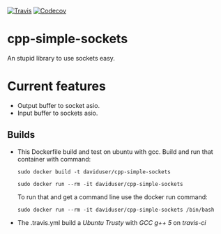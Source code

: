 [![Travis](https://travis-ci.org/DavidUser/cpp-simple-sockets.svg)](https://travis-ci.org/DavidUser/cpp-simple-sockets)
[![Codecov](http://codecov.io/github/DavidUser/cpp-simple-sockets/coverage.svg)](https://codecov.io/gh/DavidUser/cpp-simple-sockets/)

# cpp-simple-sockets
An stupid library to use sockets easy. 

# Current features
* Output buffer to socket asio.
* Input buffer to sockets asio.

## Builds
* This Dockerfile build and test on ubuntu with gcc.
    Build and run that container with command:

    ```
    sudo docker build -t daviduser/cpp-simple-sockets

    sudo docker run --rm -it daviduser/cpp-simple-sockets
    ```
    To run that and get a command line use the docker run command:

    ```
    sudo docker run --rm -it daviduser/cpp-simple-sockets /bin/bash

    ```
* The .travis.yml build a _Ubuntu Trusty_ with _GCC g++ 5_ on *travis-ci*
